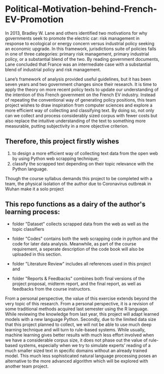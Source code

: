# Political-Motivation-behind-French-EV-Promotion

In 2013, Bradley W. Lane and others identified two motivations for why governments seek to promote the electric car: risk management in response to ecological or energy concern versus industrial policy seeking an economic upgrade. In this framework, jurisdictions suite of policies falls in one of three categories: primary risk management, primary industrial policy, or a substantial blend of the two. By reading government documents, Lane concluded that France was an intermediate case with a substantial blend of industrial policy and risk management.

Lane’s framework of analysis provided useful guidelines, but it has been seven years and two government changes since their research. It is time to apply the theory on more recent policy texts to update our understanding of the intention of this French government on the French EV industry. Instead of repeating the conventional way of generating policy positions, this team project wishes to draw inspiration from computer sciences and explore a more efficient way of collecting and classifying text. By doing so, not only can we collect and process considerably sized corpus with fewer costs but also replace the intuitive understanding of the text to something more measurable, putting subjectivity in a more objective criterion. 

## Therefore, this project firstly wishes
1. to design a more efficient way of collecting text data from the open web by using Python web scrapping technique;
2. classify the scrapped text depending on their topic relevance with the Python language. 

Though the course syllabus demands this project to be completed with a team, the physical isolation of the author due to Coronavirus outbreak in Wuhan make it a solo project

## This repo functions as a dairy of the author's learning process:
* folder "Dataset" collects scrapped data from the web as well as the topic classifiers

* folder "Codes" contains both the web scrapping code in python and the code for later data analysis. Meanwhile, as part of the course requirement, a seperate description of the code book will also be uploaded in this section. 

* folder "Literature Review" includes all references used in this project and 

* folder "Reports & Feedbacks" combines both final versions of the project proposal, midterm report, and the final report, as well as feedbacks from the course instructors. 


From a personal perspective, the value of this exercise extends beyond the very topic of this research. From a personal perspective, it is a revision of some traditional methods acquired last semester using the R language. While reviewing the knowledge from last year, this project will adapt learned models with a new language Python. Secondly, due to the limited data size that this project planned to collect, we will not be able to use much deep learning technique and will turn to rule-based systems. While usually, machine learning gives better results with much less effort involved when we have a considerable corpus size, it does not phase out the value of rule-based systems, especially when we try to simulate experts’ reading of a much smaller sized text in specific domains without an already trained model. This much less sophisticated natural language processing poses an alternative to the more advanced algorithm which will be explored with another team project. 
